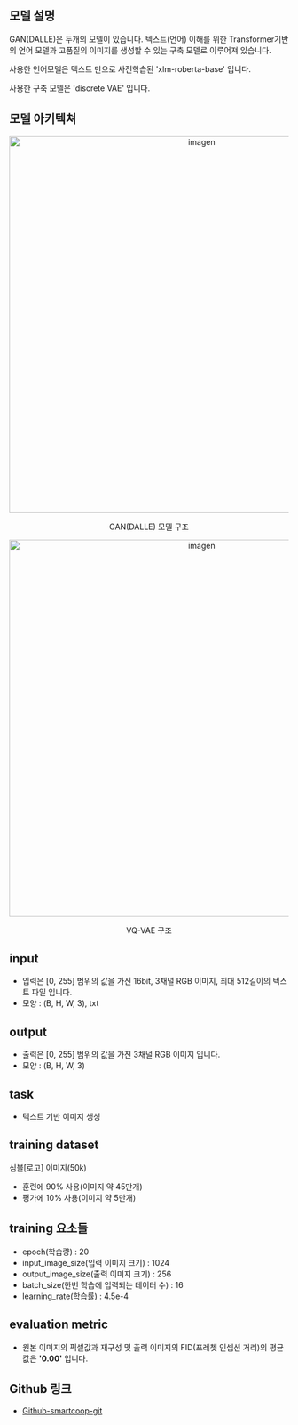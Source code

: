 ## 모델 설명

GAN(DALLE)은 두개의 모델이 있습니다. 텍스트(언어) 이해를 위한 Transformer기반의 언어 모델과 고품질의 이미지를 생성할 수 있는 구축 모델로 이루어져 있습니다.

사용한 언어모델은 텍스트 만으로 사전학습된 'xlm-roberta-base' 입니다. 

사용한 구축 모델은 'discrete VAE' 입니다.

## 모델 아키텍쳐

<p align='center'>
<img width="678" alt="imagen" src="https://www.assemblyai.com/blog/content/images/2022/04/diffusion.png">
<p align='center'>
GAN(DALLE) 모델 구조
 
 
<p align='center'>
 <img width="678" alt="imagen" src="https://velog.velcdn.com/images/dien-eaststar/post/a7191786-e4f6-4da0-90af-87ed6dc00464/image.png">
<p align='center'>
VQ-VAE 구조
 

 
## input
 - 입력은 [0, 255] 범위의 값을 가진 16bit, 3채널 RGB 이미지, 최대 512길이의 텍스트 파일 입니다.
 - 모양 : (B, H, W, 3), txt
 
## output
 - 출력은 [0, 255] 범위의 값을 가진 3채널 RGB 이미지 입니다.
 - 모양 : (B, H, W, 3)
 
## task
 - 텍스트 기반 이미지 생성

## training dataset
 심볼[로고] 이미지(50k)
 - 훈련에 90% 사용(이미지 약 45만개)
 - 평가에 10% 사용(이미지 약 5만개)
 
 
## training 요소들
 
 - epoch(학습량) : 20
 - input_image_size(입력 이미지 크기) : 1024
 - output_image_size(출력 이미지 크기) : 256
 - batch_size(한번 학습에 입력되는 데이터 수) : 16
 - learning_rate(학습률) : 4.5e-4
 

## evaluation metric
- 원본 이미지의 픽셀값과 재구성 및 출력 이미지의 FID(프레쳇 인셉션 거리)의 평균값은 __'0.00'__ 입니다.

## Github 링크
- [Github-smartcoop-git](https://github.com/smartcoop-git/2-099.git)
